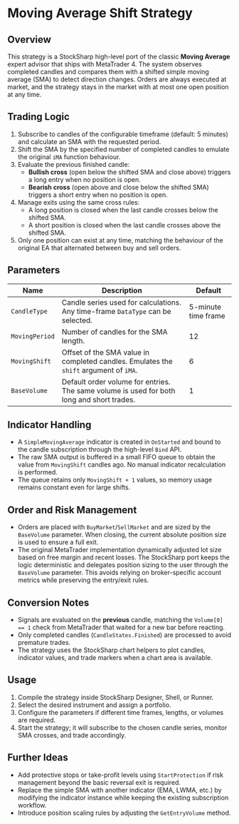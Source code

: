 # Moving Average Shift Strategy

## Overview

This strategy is a StockSharp high-level port of the classic **Moving Average** expert advisor that ships with MetaTrader 4. The system observes completed candles and compares them with a shifted simple moving average (SMA) to detect direction changes. Orders are always executed at market, and the strategy stays in the market with at most one open position at any time.

## Trading Logic

1. Subscribe to candles of the configurable timeframe (default: 5 minutes) and calculate an SMA with the requested period.
2. Shift the SMA by the specified number of completed candles to emulate the original `iMA` function behaviour.
3. Evaluate the previous finished candle:
   - **Bullish cross** (open below the shifted SMA and close above) triggers a long entry when no position is open.
   - **Bearish cross** (open above and close below the shifted SMA) triggers a short entry when no position is open.
4. Manage exits using the same cross rules:
   - A long position is closed when the last candle crosses below the shifted SMA.
   - A short position is closed when the last candle crosses above the shifted SMA.
5. Only one position can exist at any time, matching the behaviour of the original EA that alternated between buy and sell orders.

## Parameters

| Name | Description | Default |
| --- | --- | --- |
| `CandleType` | Candle series used for calculations. Any time-frame `DataType` can be selected. | 5-minute time frame |
| `MovingPeriod` | Number of candles for the SMA length. | 12 |
| `MovingShift` | Offset of the SMA value in completed candles. Emulates the `shift` argument of `iMA`. | 6 |
| `BaseVolume` | Default order volume for entries. The same volume is used for both long and short trades. | 1 |

## Indicator Handling

- A `SimpleMovingAverage` indicator is created in `OnStarted` and bound to the candle subscription through the high-level `Bind` API.
- The raw SMA output is buffered in a small FIFO queue to obtain the value from `MovingShift` candles ago. No manual indicator recalculation is performed.
- The queue retains only `MovingShift + 1` values, so memory usage remains constant even for large shifts.

## Order and Risk Management

- Orders are placed with `BuyMarket`/`SellMarket` and are sized by the `BaseVolume` parameter. When closing, the current absolute position size is used to ensure a full exit.
- The original MetaTrader implementation dynamically adjusted lot size based on free margin and recent losses. The StockSharp port keeps the logic deterministic and delegates position sizing to the user through the `BaseVolume` parameter. This avoids relying on broker-specific account metrics while preserving the entry/exit rules.

## Conversion Notes

- Signals are evaluated on the **previous** candle, matching the `Volume[0] == 1` check from MetaTrader that waited for a new bar before reacting.
- Only completed candles (`CandleStates.Finished`) are processed to avoid premature trades.
- The strategy uses the StockSharp chart helpers to plot candles, indicator values, and trade markers when a chart area is available.

## Usage

1. Compile the strategy inside StockSharp Designer, Shell, or Runner.
2. Select the desired instrument and assign a portfolio.
3. Configure the parameters if different time frames, lengths, or volumes are required.
4. Start the strategy; it will subscribe to the chosen candle series, monitor SMA crosses, and trade accordingly.

## Further Ideas

- Add protective stops or take-profit levels using `StartProtection` if risk management beyond the basic reversal exit is required.
- Replace the simple SMA with another indicator (EMA, LWMA, etc.) by modifying the indicator instance while keeping the existing subscription workflow.
- Introduce position scaling rules by adjusting the `GetEntryVolume` method.
